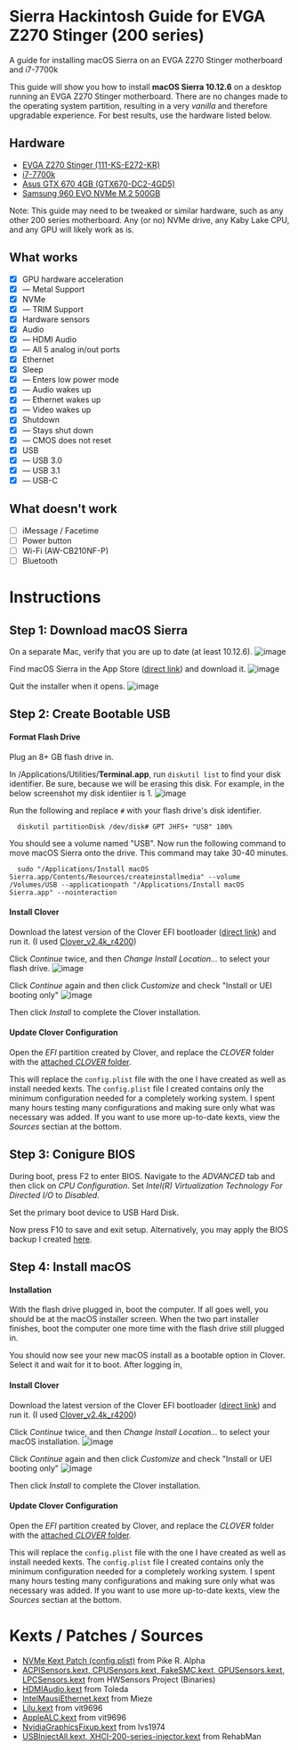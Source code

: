 # Sierra Hackintosh Guide for EVGA Z270 Stinger (200 series)
A guide for installing macOS Sierra on an EVGA Z270 Stinger motherboard and i7-7700k

This guide will show you how to install **macOS Sierra 10.12.6** on a desktop running an EVGA Z270 Stinger motherboard. There are no changes made to the operating system partition, resulting in a very *vanilla* and therefore upgradable experience. For best results, use the hardware listed below.

## Hardware
- [EVGA Z270 Stinger (111-KS-E272-KR)](https://www.evga.com/products/product.aspx?pn=111-KS-E272-KR)
- [i7-7700k](https://ark.intel.com/products/97129/Intel-Core-i7-7700K-Processor-8M-Cache-up-to-4_50-GHz)
- [Asus GTX 670 4GB (GTX670-DC2-4GD5)](https://www.asus.com/us/Graphics-Cards/GTX670DC24GD5/)
- [Samsung 960 EVO NVMe M.2 500GB](http://www.samsung.com/us/computing/memory-storage/solid-state-drives/ssd-960-evo-m-2-500gb-mz-v6e500bw/)

Note: This guide may need to be tweaked or similar hardware, such as any other 200 series motherboard. Any (or no) NVMe drive, any Kaby Lake CPU, and any GPU will likely work as is. 

## What works
- [x] GPU hardware acceleration
- [x] — Metal Support
- [x] NVMe
- [x] — TRIM Support
- [x] Hardware sensors
- [x] Audio
- [x] — HDMI Audio
- [x] — All 5 analog in/out ports
- [x] Ethernet
- [x] Sleep
- [x] — Enters low power mode
- [x] — Audio wakes up
- [x] — Ethernet wakes up
- [x] — Video wakes up
- [x] Shutdown
- [x] — Stays shut down
- [x] — CMOS does not reset
- [x] USB
- [x] — USB 3.0
- [x] — USB 3.1
- [x] — USB-C

## What doesn't work
- [ ] iMessage / Facetime
- [ ] Power button
- [ ] Wi-Fi (AW-CB210NF-P)
- [ ] Bluetooth

# Instructions
## Step 1: Download macOS Sierra
On a separate Mac, verify that you are up to date (at least 10.12.6).
![image](https://user-images.githubusercontent.com/1683528/30447848-073ba4b8-9942-11e7-962b-83fb0e4cc110.png)

Find macOS Sierra in the App Store ([direct link](https://itunes.apple.com/us/app/macos-sierra/id1127487414?mt=12)) and download it.
![image](https://user-images.githubusercontent.com/1683528/30448242-1410d7b6-9943-11e7-875b-3b3e924c92b6.png)

Quit the installer when it opens.
![image](https://user-images.githubusercontent.com/1683528/30448617-e57ac384-9943-11e7-9a3d-c2027b2b7caf.png)

## Step 2: Create Bootable USB
#### Format Flash Drive
Plug an 8+ GB flash drive in.

In /Applications/Utilities/**Terminal.app**, run `diskutil list` to find your disk identifier. Be sure, because we will be erasing this disk. For example, in the below screenshot my disk identiier is 1. 
![image](https://user-images.githubusercontent.com/1683528/30448363-792c64ee-9943-11e7-8ff8-d60f39420dcd.png)

Run the following and replace `#` with your flash drive's disk identifier.
```
  diskutil partitionDisk /dev/disk# GPT JHFS+ "USB" 100%
```
You should see a volume named "USB". Now run the following command to move macOS Sierra onto the drive. This command may take 30-40 minutes.
```
  sudo "/Applications/Install macOS Sierra.app/Contents/Resources/createinstallmedia" --volume /Volumes/USB --applicationpath "/Applications/Install macOS Sierra.app" --nointeraction
```

#### Install Clover
Download the latest version of the Clover EFI bootloader ([direct link](https://sourceforge.net/projects/cloverefiboot/files/latest/download?source=files)) and run it. (I used [Clover_v2.4k_r4200](https://sourceforge.net/projects/cloverefiboot/files/Installer/Clover_v2.4k_r4200.zip/download))

Click *Continue* twice, and then *Change Install Location...* to select your flash drive.
![image](https://user-images.githubusercontent.com/1683528/30450096-b131a168-9945-11e7-81e5-fda48c18ca9a.png)

Click *Continue* again and then click *Customize* and check "Install or UEI booting only"
![image](https://user-images.githubusercontent.com/1683528/30450149-d7581b9c-9945-11e7-8549-76febcebe104.png)

Then click *Install* to complete the Clover installation.

#### Update Clover Configuration
Open the *EFI* partition created by Clover, and replace the *CLOVER* folder with the [attached *CLOVER* folder](https://github.com/uPaymeiFixit/evga-z270-stinger-hackintosh-guide/releases/download/v0.0.1/CLOVER.zip).

This will replace the `config.plist` file with the one I have created as well as install needed kexts. The `config.plist` file I created contains only the minimum configuration needed for a completely working system. I spent many hours testing many configurations and making sure only what was necessary was added. If you want to use more up-to-date kexts, view the *Sources* sectian at the bottom.

## Step 3: Conigure BIOS
During boot, press F2 to enter BIOS. Navigate to the *ADVANCED* tab and then click on *CPU Configuration*. Set *Intel(R) Virtualization Technology For Directed I/O* to *Disabled*. 

Set the primary boot device to USB Hard Disk.

Now press F10 to save and exit setup. Alternatively, you may apply the BIOS backup I created [here]().

## Step 4: Install macOS
#### Installation
With the flash drive plugged in, boot the computer. If all goes well, you should be at the macOS installer screen. When the two part installer finishes, boot the computer one more time with the flash drive still plugged in. 

You should now see your new macOS install as a bootable option in Clover. Select it and wait for it to boot. After logging in, 

#### Install Clover
Download the latest version of the Clover EFI bootloader ([direct link](https://sourceforge.net/projects/cloverefiboot/files/latest/download?source=files)) and run it. (I used [Clover_v2.4k_r4200](https://sourceforge.net/projects/cloverefiboot/files/Installer/Clover_v2.4k_r4200.zip/download))

Click *Continue* twice, and then *Change Install Location...* to select your macOS installation.
![image](https://user-images.githubusercontent.com/1683528/30450096-b131a168-9945-11e7-81e5-fda48c18ca9a.png)

Click *Continue* again and then click *Customize* and check "Install or UEI booting only"
![image](https://user-images.githubusercontent.com/1683528/30450149-d7581b9c-9945-11e7-8549-76febcebe104.png)

Then click *Install* to complete the Clover installation.

#### Update Clover Configuration
Open the *EFI* partition created by Clover, and replace the *CLOVER* folder with the [attached *CLOVER* folder](https://github.com/uPaymeiFixit/evga-z270-stinger-hackintosh-guide/releases/download/v0.0.1/CLOVER.zip).

This will replace the `config.plist` file with the one I have created as well as install needed kexts. The `config.plist` file I created contains only the minimum configuration needed for a completely working system. I spent many hours testing many configurations and making sure only what was necessary was added. If you want to use more up-to-date kexts, view the *Sources* sectian at the bottom.

# Kexts / Patches / Sources
- [NVMe Kext Patch (config.plist)](https://pikeralpha.wordpress.com/2016/06/27/nvmefamily-kext-bin-patch-data/comment-page-1/#comment-5855) from Pike R. Alpha
- [ACPISensors.kext, CPUSensors.kext, FakeSMC.kext, GPUSensors.kext, LPCSensors.kext](http://www.hwsensors.com/releases) from HWSensors Project (Binaries)
- [HDMIAudio.kext](https://github.com/toleda/audio_CloverHDMI) from Toleda
- [IntelMausiEthernet.kext](https://github.com/Mieze/IntelMausiEthernet) from Mieze
- [Lilu.kext](https://github.com/vit9696/Lilu) from vit9696
- [AppleALC.kext](https://github.com/vit9696/AppleALC/releases) from vit9696
- [NvidiaGraphicsFixup.kext](https://sourceforge.net/projects/nvidiagraphicsfixup/) from lvs1974
- [USBInjectAll.kext, XHCI-200-series-injector.kext](https://github.com/RehabMan/OS-X-USB-Inject-All) from RehabMan
